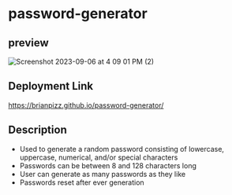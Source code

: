 # password-generator
## preview

![Screenshot 2023-09-06 at 4 09 01 PM (2)](https://github.com/BrianPizz/password-generator/assets/138056153/85cc9944-97bd-459d-b5b7-c61482843e8d)

## Deployment Link

https://brianpizz.github.io/password-generator/

## Description
* Used to generate a random password consisting of lowercase, uppercase, numerical, and/or special characters
* Passwords can be between 8 and 128 characters long
* User can generate as many passwords as they like
* Passwords reset after ever generation
